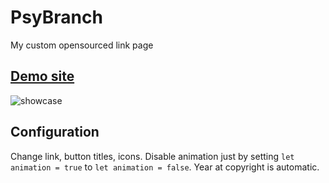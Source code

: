 # PsyBranch
 My custom opensourced link page

 [Demo site](https://psybranch.crafttale.eu)
---
![showcase](https://github.com/user-attachments/assets/cb03d32b-d146-4b2f-9bc2-fe8924be184a)

Configuration
---
Change link, button titles, icons.
Disable animation just by setting `let animation = true` to `let animation = false`.
Year at copyright is automatic.



